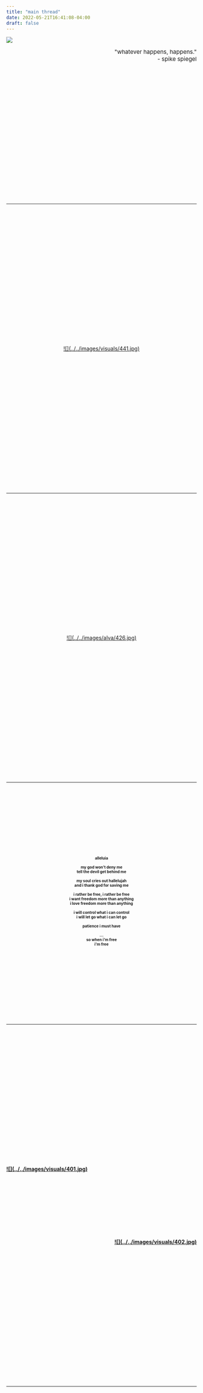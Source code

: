 ```yaml
---
title: "main thread"
date: 2022-05-21T16:41:08-04:00
draft: false
---
```


![](../../images/alva/422.jpg)

<div style='font-size: 15px' align='right'>
    "whatever happens, happens."<br>
	 - spike spiegel
</div>
<a id="menu"></a>

<!--more-->

<img vspace="180">

---
<!-- misc -->
<img vspace="180">
<div align='center'><div style='width:80%;'>
    <a href="#" data-featherlight="../../images/visuals/441.jpg">
        ![](../../images/visuals/441.jpg)</a>
</div></div>
<img vspace="180">


---
<!-- cover -->
<img vspace="180">
<div align='center'><div style='width:50%;'>
    <a href="#" data-featherlight="../../images/alva/426.jpg">
        ![](../../images/alva/426.jpg)</a>
</div></div>
<img vspace="180">


---
<!-- fear -->
<img vspace="90">
<div style='font-size: 10px' align='center'>
    <b>
    alleluia <br>
    <br>
    my god won't deny me <br>
    tell the devil get behind me <br>
    <br>
    my soul cries out hallelujah  <br>
    and i thank god for saving me <br>
    <br>
    i rather be free, i rather be free <br>
    i want freedom more than anything <br>
    i love freedom more than anything <br>
    <br>
    i will control what i can control <br>
    i will let go what i can let go <br>
    <br>
    patience i must have <br>
    <br>
    ... <br>
    so when i'm free <br>
    i'm free <br>
    <br>
</div>
<img vspace="90">


---
<!-- icasp -->
<img vspace="180">
<div align='left'><div style='width:60%;'>
    <a href="#" data-featherlight="../../images/visuals/401.jpg">
        ![](../../images/visuals/401.jpg)</a>
</div></div>
<img vspace="88">
<div align='right'><div style='width:70%;'>
    <a href="#" data-featherlight="../../images/visuals/402.jpg">
        ![](../../images/visuals/402.jpg)</a>
</div></div>
<img vspace="180">


---
<!-- mystic river -->
<img vspace="180">
<div align='center'><div style='width:80%;'>
    <a href="#" data-featherlight="../../images/visuals/408.jpg">
        ![](../../images/visuals/408.jpg)</a>
</div></div>
<img vspace="180">


---
<!-- fear -->
<img vspace="90">
<div style='font-size: 10px' align='center'>
    <b>
    i must not fear <br>
    <br>
    i must not fear <br>
    fear is the mind-killer <br>
    fear is the little-death <br>
    that brings total obliteration <br>
    <br>
    i will face my fear <br>
    i will permit it to pass over me <br>
    and through me <br>
    and when it has gone past <br>
    i will turn the inner eye to see its path <br>
    <br>
    where the fear has gone <br>
    there will be nothing <br>
    <br>
    only i will remain <br>
    <br>
</div>
<img vspace="90">


---
<!-- icasp -->
<img vspace="180">
<div align='center'><div style='width:40%;'>
    <a href="#" data-featherlight="../../images/visuals/400.jpg">
        ![](../../images/visuals/400.jpg)</a>
</div></div>
<img vspace="180">

---
<!-- ps -->
<img vspace="180">
<div align='left'><div style='width:44%;'>
    <a href="#" data-featherlight="../../images/visuals/391.jpg">
        ![](../../images/visuals/391.jpg)</a>
</div></div>
<div align='left'><div style='width:44%;'>
    <a href="#" data-featherlight="../../images/visuals/390.jpg">
        ![](../../images/visuals/390.jpg)</a>
</div></div>
<img vspace="180">

---
<!-- statue -->
<img vspace="180">
<div align='center'><div style='width:60%;'>
    <a href="#" data-featherlight="../../images/visuals/392.jpg">
        ![](../../images/visuals/392.jpg)</a>
</div></div>
<div align='center'><div style='width:60%;'>
    <a href="#" data-featherlight="../../images/visuals/387.jpg">
        ![](../../images/visuals/387.jpg)</a>
</div></div>
<img vspace="180">

---
<!-- vg -->
<img vspace="180">
<div align='center'><div style='width:60%;'>
    <a href="#" data-featherlight="../../images/visuals/388.jpg">
        ![](../../images/visuals/388.jpg)</a>
</div></div>
<img vspace="180">

---
<!-- harvard -->
<img vspace="180">
<div align='left'><div style='width:50%;'>
    <a href="#" data-featherlight="../../images/visuals/382.jpg">
        ![](../../images/visuals/382.jpg)</a>
</div></div>
<img vspace="44">
<div align='center'><div style='width:70%;'>
    <a href="#" data-featherlight="../../images/visuals/386.jpg">
        ![](../../images/visuals/386.jpg)</a>
</div></div>
<img vspace="44">
<div align='right'><div style='width:50%;'>
    <a href="#" data-featherlight="../../images/visuals/389.jpg">
        ![](../../images/visuals/389.jpg)</a>
</div></div>
<img vspace="180">

---
<!-- fall -->
<img vspace="180">
<div align='center'><div style='width:80%;'>
    <a href="#" data-featherlight="../../images/visuals/374.jpg">
        ![](../../images/visuals/374.jpg)</a>
</div></div>
<img vspace="180">

---
<!-- seaport -->
<img vspace="180">
<div align='left'><div style='width:70%;'>
    <a href="#" data-featherlight="../../images/visuals/330.jpg">
        ![](../../images/visuals/330_min.jpg)</a>
</div></div>
<img vspace="44">
<div align='right'><div style='width:60%;'>
    <a href="#" data-featherlight="../../images/visuals/332.jpg">
        ![](../../images/visuals/332_min.jpg)</a>
</div></div>
<img vspace="44">
<div align='center'><div style='width:70%;'>
    <a href="#" data-featherlight="../../images/visuals/333.jpg">
        ![](../../images/visuals/333_min.jpg)</a>
</div></div>
<img vspace="180">

---
<!-- plaza -->
<img vspace="180">
<div align='right'><div style='width:70%;'>
    <a href="#" data-featherlight="../../images/visuals/327.jpg">
        ![](../../images/visuals/327_min.jpg)</a>
</div></div>
<img vspace="44">
<div align='center'><div style='width:70%;'>
    <a href="#" data-featherlight="../../images/visuals/326.jpg">
        ![](../../images/visuals/326_min.jpg)</a>
</div></div>
<img vspace="44">
<div align='left'><div style='width:70%;'>
    <a href="#" data-featherlight="../../images/visuals/329.jpg">
        ![](../../images/visuals/329_min.jpg)</a>
</div></div>
<img vspace="180">

---
<!-- mit -->
<img vspace="180">
<div align='center'><div style='width:90%;'>
    <a href="#" data-featherlight="../../images/visuals/272.jpg">
        ![](../../images/visuals/272_min.jpg)</a>
</div></div>
<img vspace="22">
<div align='center'><div style='width:90%;'>
    <a href="#" data-featherlight="../../images/visuals/273.jpg">
        ![](../../images/visuals/273_min.jpg)</a>
</div></div>
<img vspace="44">
<div align='left'><div style='width:33%;'>
    <a href="#" data-featherlight="../../images/visuals/270.jpg">
        ![](../../images/visuals/270_min.jpg)</a>
</div></div>
<div align='right'><div style='width:67%;'>
    <a href="#" data-featherlight="../../images/visuals/271.jpg">
        ![](../../images/visuals/271_min.jpg)</a>
</div></div>
<img vspace="44">
<div align='center'><div style='width:90%;'>
    <a href="#" data-featherlight="../../images/visuals/292.jpg">
        ![](../../images/visuals/292_min.jpg)</a>
</div></div>
<img vspace="22">
<div align='center'><div style='width:90%;'>
    <a href="#" data-featherlight="../../images/visuals/293.jpg">
        ![](../../images/visuals/293_min.jpg)</a>
</div></div>
<img vspace="180">

---
<!-- shy bird -->
<img vspace="180">
<div align='left'><div style='width:90%;'>
    <a href="#" data-featherlight="../../images/visuals/258.jpg">
        ![](../../images/visuals/258_min.jpg)</a>
</div></div>
<img vspace="22">
<div align='left'><div style='width:40%;'>
    <a href="#" data-featherlight="../../images/visuals/260.jpg">
        ![](../../images/visuals/260_min.jpg)</a>
</div></div>
<img vspace="22">
<div align='right'><div style='width:85%;'>
    <a href="#" data-featherlight="../../images/visuals/261.jpg">
        ![](../../images/visuals/261_min.jpg)</a>
</div></div>
<img vspace="180">
<img vspace="180">

